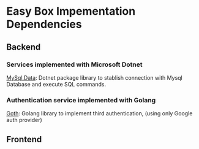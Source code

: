 # Easy Box Impementation Dependencies
## Backend

### Services implemented with Microsoft Dotnet

[MySql.Data](https://www.nuget.org/packages/mysql.data/): Dotnet package library to stablish connection with Mysql Database and execute SQL commands.

### Authentication service implemented with Golang

[Goth](https://github.com/markbates/goth): Golang library to implement third authentication, (using only Google auth provider)

## Frontend
